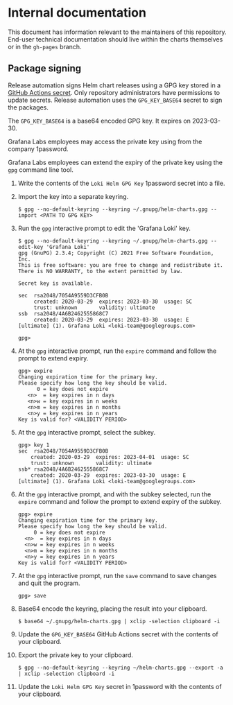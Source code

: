 # Internal documentation

This document has information relevant to the maintainers of this repository.
End-user technical documentation should live within the charts themselves or in the `gh-pages` branch.

## Package signing

Release automation signs Helm chart releases using a GPG key stored in a [GitHub Actions secret](https://github.com/grafana/helm-charts/settings/secrets/actions).
Only repository administrators have permissions to update secrets.
Release automation uses the `GPG_KEY_BASE64` secret to sign the packages.

The `GPG_KEY_BASE64` is a base64 encoded GPG key.
It expires on 2023-03-30.

Grafana Labs employees may access the private key using from the company 1password.

Grafana Labs employees can extend the expiry of the private key using the `gpg` command line tool.

1. Write the contents of the `Loki Helm GPG Key` 1password secret into a file.

1. Import the key into a separate keyring.

   ```console
   $ gpg --no-default-keyring --keyring ~/.gnupg/helm-charts.gpg --import <PATH TO GPG KEY>
   ```

1. Run the `gpg` interactive prompt to edit the 'Grafana Loki' key.

   ```console
   $ gpg --no-default-keyring --keyring ~/.gnupg/helm-charts.gpg --edit-key 'Grafana Loki'
   gpg (GnuPG) 2.3.4; Copyright (C) 2021 Free Software Foundation, Inc.
   This is free software: you are free to change and redistribute it.
   There is NO WARRANTY, to the extent permitted by law.

   Secret key is available.

   sec  rsa2048/7054A9559D3CFB0B
        created: 2020-03-29  expires: 2023-03-30  usage: SC
        trust: unknown       validity: ultimate
   ssb  rsa2048/4A6B2462555868C7
        created: 2020-03-29  expires: 2023-03-30  usage: E
   [ultimate] (1). Grafana Loki <loki-team@googlegroups.com>

   gpg>
   ```

1. At the `gpg` interactive prompt, run the `expire` command and follow the prompt to extend expiry.

   ```console
   gpg> expire
   Changing expiration time for the primary key.
   Please specify how long the key should be valid.
         0 = key does not expire
      <n>  = key expires in n days
      <n>w = key expires in n weeks
      <n>m = key expires in n months
      <n>y = key expires in n years
   Key is valid for? <VALIDITY PERIOD>
   ```

1. At the `gpg` interactive prompt, select the subkey.

   ```console
   gpg> key 1
   sec  rsa2048/7054A9559D3CFB0B
       created: 2020-03-29  expires: 2023-04-01  usage: SC
       trust: unknown       validity: ultimate
   ssb* rsa2048/4A6B2462555868C7
       created: 2020-03-29  expires: 2023-03-30  usage: E
   [ultimate] (1). Grafana Loki <loki-team@googlegroups.com>
   ```

1. At the `gpg` interactive prompt, and with the subkey selected, run the `expire` command and follow the prompt to extend expiry of the subkey.

   ```console
   gpg> expire
   Changing expiration time for the primary key.
   Please specify how long the key should be valid.
        0 = key does not expire
     <n>  = key expires in n days
     <n>w = key expires in n weeks
     <n>m = key expires in n months
     <n>y = key expires in n years
   Key is valid for? <VALIDITY PERIOD>
   ```

1. At the `gpg` interactive prompt, run the `save` command to save changes and quit the program.

   ```console
   gpg> save
   ```

1. Base64 encode the keyring, placing the result into your clipboard.

   ```console
   $ base64 ~/.gnupg/helm-charts.gpg | xclip -selection clipboard -i
   ```

1. Update the `GPG_KEY_BASE64` GitHub Actions secret with the contents of your clipboard.

1. Export the private key to your clipboard.

   ```console
   $ gpg --no-default-keyring --keyring ~/helm-charts.gpg --export -a | xclip -selection clipboard -i
   ```

1. Update the `Loki Helm GPG Key` secret in 1password with the contents of your clipboard.
